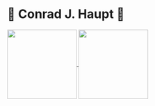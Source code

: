 # 👋 Conrad J. Haupt 🖖

<a href="https://conradhaupt.com" style="vertical-align:top;">
  <img align="center" height="160px" src="https://github-readme-stats.vercel.app/api?username=conradhaupt&show_icons=true&count_private=true&theme=dark" />
</a>
<a href="https://conradhaupt.com" style="vertical-align:top;">
  <img align="center" height="160px" src="https://github-readme-stats.vercel.app/api/top-langs/?username=conradhaupt&layout=compact&count_private=true&theme=dark" />
</a>
